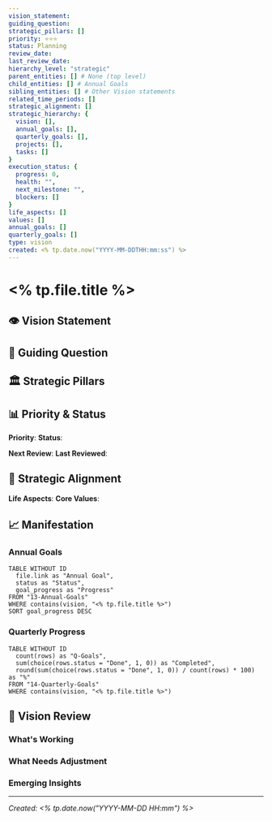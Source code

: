 ```yaml
---
vision_statement: 
guiding_question: 
strategic_pillars: []
priority: ⭐⭐⭐
status: Planning
review_date: 
last_review_date: 
hierarchy_level: "strategic"
parent_entities: [] # None (top level)
child_entities: [] # Annual Goals
sibling_entities: [] # Other Vision statements
related_time_periods: []
strategic_alignment: []
strategic_hierarchy: {
  vision: [],
  annual_goals: [],
  quarterly_goals: [], 
  projects: [],
  tasks: []
}
execution_status: {
  progress: 0,
  health: "",
  next_milestone: "",
  blockers: []
}
life_aspects: []
values: []
annual_goals: []
quarterly_goals: []
type: vision
created: <% tp.date.now("YYYY-MM-DDTHH:mm:ss") %>
---
```


# <% tp.file.title %>

## 👁️ Vision Statement

## 🎯 Guiding Question

## 🏛️ Strategic Pillars

## 📊 Priority & Status

**Priority**: 
**Status**: 

**Next Review**: 
**Last Reviewed**: 

## 🔗 Strategic Alignment

**Life Aspects**: 
**Core Values**: 

## 📈 Manifestation

### Annual Goals

```dataview
TABLE WITHOUT ID
  file.link as "Annual Goal",
  status as "Status",
  goal_progress as "Progress"
FROM "13-Annual-Goals"
WHERE contains(vision, "<% tp.file.title %>")
SORT goal_progress DESC
```

### Quarterly Progress

```dataview
TABLE WITHOUT ID
  count(rows) as "Q-Goals",
  sum(choice(rows.status = "Done", 1, 0)) as "Completed",
  round(sum(choice(rows.status = "Done", 1, 0)) / count(rows) * 100) as "%"
FROM "14-Quarterly-Goals"
WHERE contains(vision, "<% tp.file.title %>")
```

## 🧼 Vision Review

### What's Working

### What Needs Adjustment

### Emerging Insights

---

*Created: <% tp.date.now("YYYY-MM-DD HH:mm") %>*
